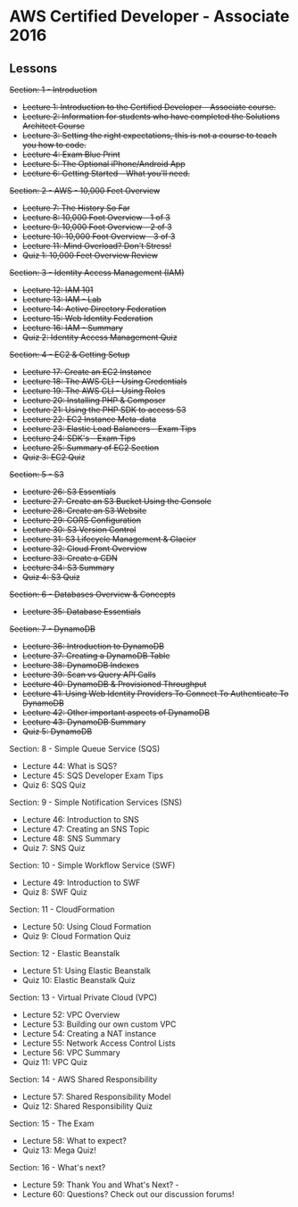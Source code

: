 # AWS Certified Developer - Associate 2016
## Lessons
~~Section: 1 - Introduction~~
- ~~Lecture 1: Introduction to the Certified Developer - Associate course.~~
- ~~Lecture 2: Information for students who have completed the Solutions Architect Course~~
- ~~Lecture 3: Setting the right expectations, this is not a course to teach you how to code.~~
- ~~Lecture 4: Exam Blue Print~~
- ~~Lecture 5: The Optional iPhone/Android App~~
- ~~Lecture 6: Getting Started - What you'll need.~~

~~Section: 2 - AWS - 10,000 Feet Overview~~
- ~~Lecture 7: The History So Far~~
- ~~Lecture 8: 10,000 Foot Overview - 1 of 3~~
- ~~Lecture 9: 10,000 Foot Overview - 2 of 3~~
- ~~Lecture 10: 10,000 Foot Overview - 3 of 3~~
- ~~Lecture 11: Mind Overload? Don't Stress!~~
- ~~Quiz 1: 10,000 Feet Overview Review~~

~~Section: 3 - Identity Access Management (IAM)~~
- ~~Lecture 12: IAM 101~~
- ~~Lecture 13: IAM - Lab~~
- ~~Lecture 14: Active Directory Federation~~
- ~~Lecture 15: Web Identity Federation~~
- ~~Lecture 16: IAM - Summary~~
- ~~Quiz 2: Identity Access Management Quiz~~

~~Section: 4 - EC2 & Getting Setup~~
- ~~Lecture 17: Create an EC2 Instance~~
- ~~Lecture 18: The AWS CLI - Using Credentials~~
- ~~Lecture 19: The AWS CLI - Using Roles~~
- ~~Lecture 20: Installing PHP & Composer~~
- ~~Lecture 21: Using the PHP SDK to access S3~~
- ~~Lecture 22: EC2 Instance Meta-data~~
- ~~Lecture 23: Elastic Load Balancers - Exam Tips~~
- ~~Lecture 24: SDK's - Exam Tips~~
- ~~Lecture 25: Summary of EC2 Section~~
- ~~Quiz 3: EC2 Quiz~~

~~Section: 5 - S3~~
- ~~Lecture 26: S3 Essentials~~
- ~~Lecture 27: Create an S3 Bucket Using the Console~~
- ~~Lecture 28: Create an S3 Website~~
- ~~Lecture 29: CORS Configuration~~
- ~~Lecture 30: S3 Version Control~~
- ~~Lecture 31: S3 Lifecycle Management & Glacier~~
- ~~Lecture 32: Cloud Front Overview~~
- ~~Lecture 33: Create a CDN~~
- ~~Lecture 34: S3 Summary~~
- ~~Quiz 4: S3 Quiz~~

~~Section: 6 - Databases Overview & Concepts~~
- ~~Lecture 35: Database Essentials~~

~~Section: 7 - DynamoDB~~
- ~~Lecture 36: Introduction to DynamoDB~~
- ~~Lecture 37: Creating a DynamoDB Table~~
- ~~Lecture 38: DynamoDB Indexes~~
- ~~Lecture 39: Scan vs Query API Calls~~
- ~~Lecture 40: DynamoDB & Provisioned Throughput~~
- ~~Lecture 41: Using Web Identity Providers To Connect To Authenticate To DynamoDB~~
- ~~Lecture 42: Other important aspects of DynamoDB~~
- ~~Lecture 43: DynamoDB Summary~~
- ~~Quiz 5: DynamoDB~~

Section: 8 - Simple Queue Service (SQS)
- Lecture 44: What is SQS?
- Lecture 45: SQS Developer Exam Tips
- Quiz 6: SQS Quiz

Section: 9 - Simple Notification Services (SNS)
- Lecture 46: Introduction to SNS
- Lecture 47: Creating an SNS Topic
- Lecture 48: SNS Summary
- Quiz 7: SNS Quiz

Section: 10 - Simple Workflow Service (SWF)
- Lecture 49: Introduction to SWF
- Quiz 8: SWF Quiz

Section: 11 - CloudFormation
- Lecture 50: Using Cloud Formation
- Quiz 9: Cloud Formation Quiz

Section: 12 - Elastic Beanstalk
- Lecture 51: Using Elastic Beanstalk
- Quiz 10: Elastic Beanstalk Quiz

Section: 13 - Virtual Private Cloud (VPC)
- Lecture 52: VPC Overview
- Lecture 53: Building our own custom VPC
- Lecture 54: Creating a NAT instance
- Lecture 55: Network Access Control Lists
- Lecture 56: VPC Summary
- Quiz 11: VPC Quiz

Section: 14 - AWS Shared Responsibility
- Lecture 57: Shared Responsibility Model
- Quiz 12: Shared Responsibility Quiz

Section: 15 - The Exam
- Lecture 58: What to expect?
- Quiz 13: Mega Quiz!

Section: 16 - What's next?
- Lecture 59: Thank You and What's Next? -
- Lecture 60: Questions? Check out our discussion forums!
